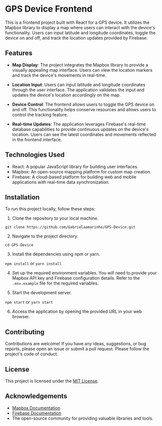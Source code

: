 # GPS Device Frontend

This is a frontend project built with React for a GPS device. It utilizes the Mapbox library to display a map where users can interact with the device's functionality. Users can input latitude and longitude coordinates, toggle the device on and off, and track the location updates provided by Firebase.

## Features

- **Map Display**: The project integrates the Mapbox library to provide a visually appealing map interface. Users can view the location markers and track the device's movements in real-time.

- **Location Input**: Users can input latitude and longitude coordinates through the user interface. The application validates the input and updates the device's location accordingly on the map.

- **Device Control**: The frontend allows users to toggle the GPS device on and off. This functionality helps conserve resources and allows users to control the tracking feature.

- **Real-time Updates**: The application leverages Firebase's real-time database capabilities to provide continuous updates on the device's location. Users can see the latest coordinates and movements reflected in the frontend interface.

## Technologies Used

- React: A popular JavaScript library for building user interfaces.
- Mapbox: An open-source mapping platform for custom map creation.
- Firebase: A cloud-based platform for building web and mobile applications with real-time data synchronization.

## Installation

To run this project locally, follow these steps:

1. Clone the repository to your local machine.

```git clone https://github.com/Gabrielaamarinho/GPS-Device.git```

2. Navigate to the project directory.

```cd GPS-Device```

3. Install the dependencies using npm or yarn.

```npm install```
or
```yarn install```

4. Set up the required environment variables. You will need to provide your Mapbox API key and Firebase configuration details. Refer to the `.env.example` file for the required variables.

5. Start the development server.

```npm start```
or
```yarn start```


6. Access the application by opening the provided URL in your web browser.

## Contributing

Contributions are welcome! If you have any ideas, suggestions, or bug reports, please open an issue or submit a pull request. Please follow the project's code of conduct.

## License

This project is licensed under the [MIT License](LICENSE).

## Acknowledgements

- [Mapbox Documentation](https://docs.mapbox.com/)
- [Firebase Documentation](https://firebase.google.com/docs)
- The open-source community for providing valuable libraries and tools.
